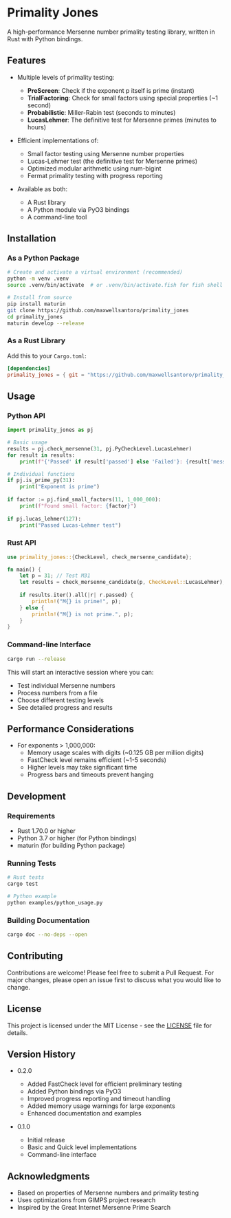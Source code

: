 # Primality Jones

A high-performance Mersenne number primality testing library, written in Rust with Python bindings.

## Features

- Multiple levels of primality testing:
  - **PreScreen**: Check if the exponent p itself is prime (instant)
  - **TrialFactoring**: Check for small factors using special properties (~1 second)
  - **Probabilistic**: Miller-Rabin test (seconds to minutes)
  - **LucasLehmer**: The definitive test for Mersenne primes (minutes to hours)

- Efficient implementations of:
  - Small factor testing using Mersenne number properties
  - Lucas-Lehmer test (the definitive test for Mersenne primes)
  - Optimized modular arithmetic using num-bigint
  - Fermat primality testing with progress reporting

- Available as both:
  - A Rust library
  - A Python module via PyO3 bindings
  - A command-line tool

## Installation

### As a Python Package

```bash
# Create and activate a virtual environment (recommended)
python -m venv .venv
source .venv/bin/activate  # or .venv/bin/activate.fish for fish shell

# Install from source
pip install maturin
git clone https://github.com/maxwellsantoro/primality_jones
cd primality_jones
maturin develop --release
```

### As a Rust Library

Add this to your `Cargo.toml`:

```toml
[dependencies]
primality_jones = { git = "https://github.com/maxwellsantoro/primality_jones" }
```

## Usage

### Python API

```python
import primality_jones as pj

# Basic usage
results = pj.check_mersenne(31, pj.PyCheckLevel.LucasLehmer)
for result in results:
    print(f"{'Passed' if result['passed'] else 'Failed'}: {result['message']}")

# Individual functions
if pj.is_prime_py(31):
    print("Exponent is prime")
    
if factor := pj.find_small_factors(11, 1_000_000):
    print(f"Found small factor: {factor}")
    
if pj.lucas_lehmer(127):
    print("Passed Lucas-Lehmer test")
```

### Rust API

```rust
use primality_jones::{CheckLevel, check_mersenne_candidate};

fn main() {
    let p = 31; // Test M31
    let results = check_mersenne_candidate(p, CheckLevel::LucasLehmer);
    
    if results.iter().all(|r| r.passed) {
        println!("M{} is prime!", p);
    } else {
        println!("M{} is not prime.", p);
    }
}
```

### Command-line Interface

```bash
cargo run --release
```

This will start an interactive session where you can:
- Test individual Mersenne numbers
- Process numbers from a file
- Choose different testing levels
- See detailed progress and results

## Performance Considerations

- For exponents > 1,000,000:
  - Memory usage scales with digits (~0.125 GB per million digits)
  - FastCheck level remains efficient (~1-5 seconds)
  - Higher levels may take significant time
  - Progress bars and timeouts prevent hanging

## Development

### Requirements

- Rust 1.70.0 or higher
- Python 3.7 or higher (for Python bindings)
- maturin (for building Python package)

### Running Tests

```bash
# Rust tests
cargo test

# Python example
python examples/python_usage.py
```

### Building Documentation

```bash
cargo doc --no-deps --open
```

## Contributing

Contributions are welcome! Please feel free to submit a Pull Request. For major changes, please open an issue first to discuss what you would like to change.

## License

This project is licensed under the MIT License - see the [LICENSE](LICENSE) file for details.

## Version History

- 0.2.0
  - Added FastCheck level for efficient preliminary testing
  - Added Python bindings via PyO3
  - Improved progress reporting and timeout handling
  - Added memory usage warnings for large exponents
  - Enhanced documentation and examples

- 0.1.0
  - Initial release
  - Basic and Quick level implementations
  - Command-line interface

## Acknowledgments

- Based on properties of Mersenne numbers and primality testing
- Uses optimizations from GIMPS project research
- Inspired by the Great Internet Mersenne Prime Search 